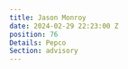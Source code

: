 ```yaml
---
title: Jason Monroy
date: 2024-02-29 22:23:00 Z
position: 76
Details: Pepco
Section: advisory
---
```


